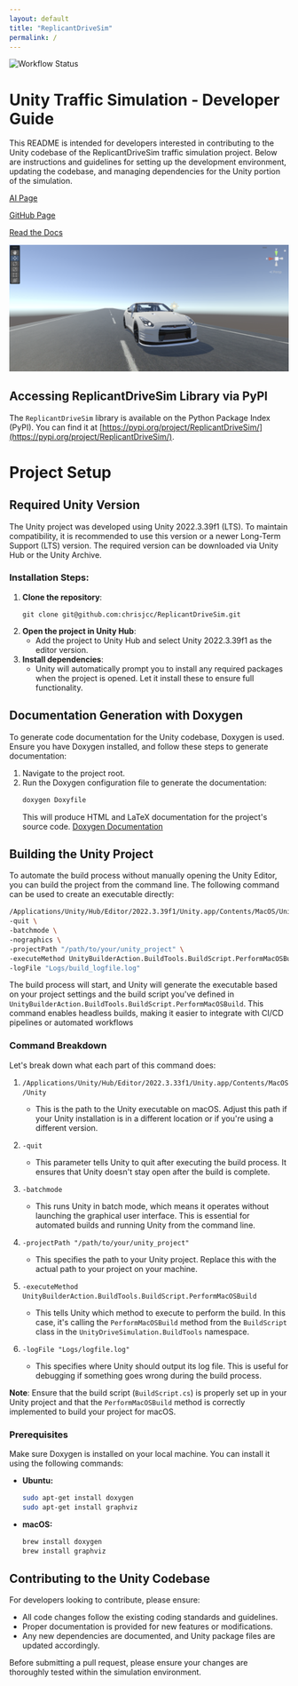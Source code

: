 ```yaml
---
layout: default
title: "ReplicantDriveSim"
permalink: /
---
```


![Workflow Status](https://github.com/chrisjcc/ReplicantDriveSim/actions/workflows/deploy-gh-pages.yml/badge.svg?branch=main)

# Unity Traffic Simulation - Developer Guide

This README is intended for developers interested in contributing to the Unity codebase of the ReplicantDriveSim traffic simulation project. Below are instructions and guidelines for setting up the development environment, updating the codebase, and managing dependencies for the Unity portion of the simulation.


[AI Page](https://chrisjcc.github.io/ReplicantDriveSim/rl/)

[GitHub Page](https://github.com/chrisjcc/ReplicantDriveSim/)

[Read the Docs](https://replicantdrivesim.readthedocs.io/en/latest/)

![Nissan GTR](https://raw.githubusercontent.com/chrisjcc/ReplicantDriveSim/main/External/images/NISSAN-GTR_ReplicantDriveSim.png)

## Accessing ReplicantDriveSim Library via PyPI

The `ReplicantDriveSim` library is available on the Python Package Index (PyPI). You can find it at [https://pypi.org/project/ReplicantDriveSim/](https://pypi.org/project/ReplicantDriveSim/).

# Project Setup

## Required Unity Version

The Unity project was developed using Unity 2022.3.39f1 (LTS). To maintain compatibility, it is recommended to use this version or a newer Long-Term Support (LTS) version. The required version can be downloaded via Unity Hub or the Unity Archive.


### Installation Steps:

1. **Clone the repository**:
    ```shell
    git clone git@github.com:chrisjcc/ReplicantDriveSim.git
    ```
2. **Open the project in Unity Hub**:
   - Add the project to Unity Hub and select Unity 2022.3.39f1 as the editor version.
3. **Install dependencies**:
   - Unity will automatically prompt you to install any required packages when the project is opened. Let it install these to ensure full functionality.

## Documentation Generation with Doxygen

To generate code documentation for the Unity codebase, Doxygen is used. Ensure you have Doxygen installed, and follow these steps to generate documentation:

1. Navigate to the project root.
2. Run the Doxygen configuration file to generate the documentation:
   ```bash
   doxygen Doxyfile
   ```
   This will produce HTML and LaTeX documentation for the project's source code.  [Doxygen Documentation](https://chrisjcc.github.io/ReplicantDriveSim/External/docs/html/)

## Building the Unity Project

To automate the build process without manually opening the Unity Editor, you can build the project from the command line. The following command can be used to create an executable directly:
 
```bash
/Applications/Unity/Hub/Editor/2022.3.39f1/Unity.app/Contents/MacOS/Unity \
-quit \
-batchmode \
-nographics \
-projectPath "/path/to/your/unity_project" \
-executeMethod UnityBuilderAction.BuildTools.BuildScript.PerformMacOSBuild \
-logFile "Logs/build_logfile.log"
```

The build process will start, and Unity will generate the executable based on your project settings and the build script you've defined in `UnityBuilderAction.BuildTools.BuildScript.PerformMacOSBuild`. This command enables headless builds, making it easier to integrate with CI/CD pipelines or automated workflows

### Command Breakdown

Let's break down what each part of this command does:

1. `/Applications/Unity/Hub/Editor/2022.3.33f1/Unity.app/Contents/MacOS/Unity`
   - This is the path to the Unity executable on macOS. Adjust this path if your Unity installation is in a different location or if you're using a different version.

2. `-quit`
   - This parameter tells Unity to quit after executing the build process. It ensures that Unity doesn't stay open after the build is complete.

3. `-batchmode`
   - This runs Unity in batch mode, which means it operates without launching the graphical user interface. This is essential for automated builds and running Unity from the command line.

4. `-projectPath "/path/to/your/unity_project"`
   - This specifies the path to your Unity project. Replace this with the actual path to your project on your machine.

5. `-executeMethod UnityBuilderAction.BuildTools.BuildScript.PerformMacOSBuild`
   - This tells Unity which method to execute to perform the build. In this case, it's calling the `PerformMacOSBuild` method from the `BuildScript` class in the `UnityDriveSimulation.BuildTools` namespace.

6. `-logFile "Logs/logfile.log"`
   - This specifies where Unity should output its log file. This is useful for debugging if something goes wrong during the build process.

**Note**: Ensure that the build script (`BuildScript.cs`) is properly set up in your Unity project and that the `PerformMacOSBuild` method is correctly implemented to build your project for macOS.


### Prerequisites

Make sure Doxygen is installed on your local machine. You can install it using the following commands:

- **Ubuntu:**
    ```bash
    sudo apt-get install doxygen
    sudo apt-get install graphviz
    ```
- **macOS:**
    ```bash
    brew install doxygen
    brew install graphviz
    ```

## Contributing to the Unity Codebase

For developers looking to contribute, please ensure:
- All code changes follow the existing coding standards and guidelines.
- Proper documentation is provided for new features or modifications.
- Any new dependencies are documented, and Unity package files are updated accordingly.

Before submitting a pull request, please ensure your changes are thoroughly tested within the simulation environment.
